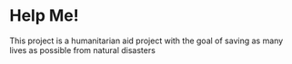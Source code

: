 # Help Me! 

This project is a humanitarian aid project with the goal of saving as many lives as possible from natural disasters
